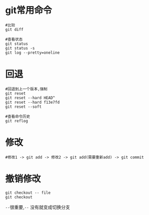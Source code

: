 # git常用命令
```git
#比较
git diff

#查看状态
git status
git status -s 
git log --pretty=oneline
```

# 回退
```git
#回退到上一个版本,强制
git reset
git reset --hard HEAD^
git reset --hard f13e7fd
git reset --soft

#查看命令历史
git reflog 
```

# 修改
```git
#修改1 -> git add -> 修改2 -> git add(需要重新add) -> git commit
```

# 撤销修改
``` git
git checkout -- file
git checkout
```
`--`很重要,`--` 没有就变成切换分支